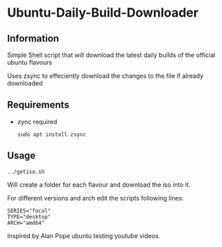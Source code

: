 # Ubuntu-Daily-Build-Downloader

## Information

Simple Shell script that will download the latest daily builds of the official ubuntu flavours

Uses zsync to effeciently download the changes to the file if already downloaded

## Requirements

 - zync required
 
    ```sudo apt install zsync```


## Usage

```../getiso.sh```

Will create a folder for each flavour and download the iso into it.


For different versions and arch edit the scripts following lines:
```
SERIES="focal"
TYPE="desktop"
ARCH="amd64"
```

Inspired by Alan Pope ubuntu testing youtube videos.

